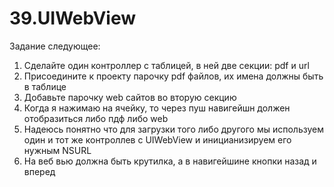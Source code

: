 # 39.UIWebView

Задание следующее:

1. Сделайте один контроллер с таблицей, в ней две секции: pdf и url
2. Присоедините к проекту парочку pdf файлов, их имена должны быть в таблице
3. Добавьте парочку web сайтов во вторую секцию
4. Когда я нажимаю на ячейку, то через пуш навигейшн должен отобразиться либо пдф либо web
5. Надеюсь понятно что для загрузки того либо другого мы используем один и тот же контроллев с UIWebView и иницианизируем его нужным NSURL
6. На веб вью должна быть крутилка, а в навигейшине кнопки назад и вперед
